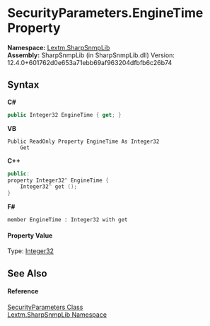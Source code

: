# SecurityParameters.EngineTime Property 
 

**Namespace:**&nbsp;<a href="N_Lextm_SharpSnmpLib">Lextm.SharpSnmpLib</a><br />**Assembly:**&nbsp;SharpSnmpLib (in SharpSnmpLib.dll) Version: 12.4.0+601762d0e653a71ebb69af963204dfbfb6c26b74

## Syntax

**C#**<br />
``` C#
public Integer32 EngineTime { get; }
```

**VB**<br />
``` VB
Public ReadOnly Property EngineTime As Integer32
	Get
```

**C++**<br />
``` C++
public:
property Integer32^ EngineTime {
	Integer32^ get ();
}
```

**F#**<br />
``` F#
member EngineTime : Integer32 with get

```


#### Property Value
Type: <a href="T_Lextm_SharpSnmpLib_Integer32">Integer32</a>

## See Also


#### Reference
<a href="T_Lextm_SharpSnmpLib_SecurityParameters">SecurityParameters Class</a><br /><a href="N_Lextm_SharpSnmpLib">Lextm.SharpSnmpLib Namespace</a><br />